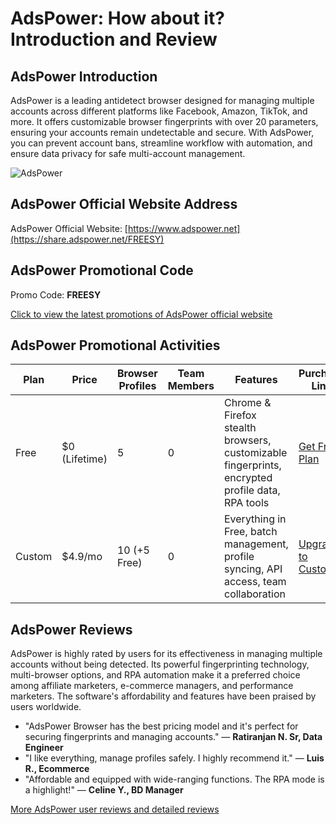 # AdsPower: How about it? Introduction and Review

## AdsPower Introduction
AdsPower is a leading antidetect browser designed for managing multiple accounts across different platforms like Facebook, Amazon, TikTok, and more. It offers customizable browser fingerprints with over 20 parameters, ensuring your accounts remain undetectable and secure. With AdsPower, you can prevent account bans, streamline workflow with automation, and ensure data privacy for safe multi-account management.

![AdsPower](https://github.com/user-attachments/assets/e794c1fc-23c5-4f94-b548-13cc41bc9b25)

## AdsPower Official Website Address
AdsPower Official Website: [https://www.adspower.net](https://share.adspower.net/FREESY)

## AdsPower Promotional Code
Promo Code: **FREESY**  

[Click to view the latest promotions of AdsPower official website](https://share.adspower.net/FREESY)

## AdsPower Promotional Activities

| Plan          | Price       | Browser Profiles | Team Members | Features                                                        | Purchase Link                       |
|---------------|-------------|------------------|--------------|------------------------------------------------------------------|-------------------------------------|
| Free          | $0 (Lifetime)| 5                | 0            | Chrome & Firefox stealth browsers, customizable fingerprints, encrypted profile data, RPA tools | [Get Free Plan](https://share.adspower.net/FREESY) |
| Custom        | $4.9/mo     | 10 (+5 Free)     | 0            | Everything in Free, batch management, profile syncing, API access, team collaboration | [Upgrade to Custom](https://share.adspower.net/FREESY) |

## AdsPower Reviews
AdsPower is highly rated by users for its effectiveness in managing multiple accounts without being detected. Its powerful fingerprinting technology, multi-browser options, and RPA automation make it a preferred choice among affiliate marketers, e-commerce managers, and performance marketers. The software's affordability and features have been praised by users worldwide.

- "AdsPower Browser has the best pricing model and it's perfect for securing fingerprints and managing accounts." — **Ratiranjan N. Sr, Data Engineer**
- "I like everything, manage profiles safely. I highly recommend it." — **Luis R., Ecommerce**
- "Affordable and equipped with wide-ranging functions. The RPA mode is a highlight!" — **Celine Y., BD Manager**

[More AdsPower user reviews and detailed reviews](https://share.adspower.net/FREESY)

